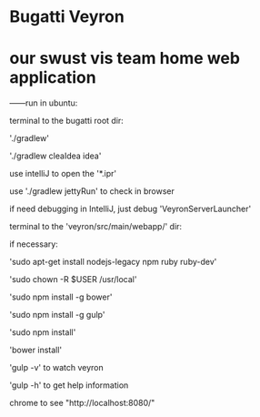 # Bugatti Veyron

# our swust vis team home web application


——run in ubuntu:

terminal to the bugatti root dir:

'./gradlew'

'./gradlew cleaIdea idea'

use intelliJ to open the '*.ipr'

use './gradlew jettyRun' to check in browser

if need debugging in IntelliJ, just debug 'VeyronServerLauncher'


terminal to the 'veyron/src/main/webapp/' dir:

if necessary:

  'sudo apt-get install nodejs-legacy npm ruby ruby-dev'

  'sudo chown -R $USER  /usr/local'

'sudo npm install -g bower'

'sudo npm install -g gulp'

'sudo npm install'

'bower install'

'gulp -v' to watch veyron

'gulp -h' to get help information

chrome to see "http://localhost:8080/"